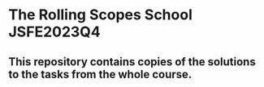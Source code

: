 # The Rolling Scopes School JSFE2023Q4

## This repository contains copies of the solutions to the tasks from the whole course.
